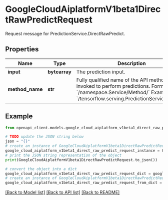 # GoogleCloudAiplatformV1beta1DirectRawPredictRequest

Request message for PredictionService.DirectRawPredict.

## Properties

Name | Type | Description | Notes
------------ | ------------- | ------------- | -------------
**input** | **bytearray** | The prediction input. | [optional] 
**method_name** | **str** | Fully qualified name of the API method being invoked to perform predictions. Format: &#x60;/namespace.Service/Method/&#x60; Example: &#x60;/tensorflow.serving.PredictionService/Predict&#x60; | [optional] 

## Example

```python
from openapi_client.models.google_cloud_aiplatform_v1beta1_direct_raw_predict_request import GoogleCloudAiplatformV1beta1DirectRawPredictRequest

# TODO update the JSON string below
json = "{}"
# create an instance of GoogleCloudAiplatformV1beta1DirectRawPredictRequest from a JSON string
google_cloud_aiplatform_v1beta1_direct_raw_predict_request_instance = GoogleCloudAiplatformV1beta1DirectRawPredictRequest.from_json(json)
# print the JSON string representation of the object
print(GoogleCloudAiplatformV1beta1DirectRawPredictRequest.to_json())

# convert the object into a dict
google_cloud_aiplatform_v1beta1_direct_raw_predict_request_dict = google_cloud_aiplatform_v1beta1_direct_raw_predict_request_instance.to_dict()
# create an instance of GoogleCloudAiplatformV1beta1DirectRawPredictRequest from a dict
google_cloud_aiplatform_v1beta1_direct_raw_predict_request_from_dict = GoogleCloudAiplatformV1beta1DirectRawPredictRequest.from_dict(google_cloud_aiplatform_v1beta1_direct_raw_predict_request_dict)
```
[[Back to Model list]](../README.md#documentation-for-models) [[Back to API list]](../README.md#documentation-for-api-endpoints) [[Back to README]](../README.md)


